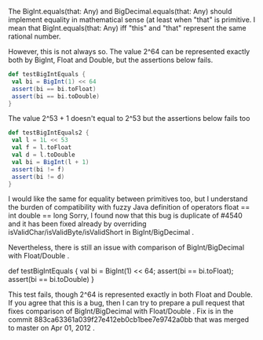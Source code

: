 The BigInt.equals(that: Any) and BigDecimal.equals(that: Any) should implement
equality in mathematical sense (at least when "that" is primitive.
I mean that BigInt.equals(that: Any) iff "this" and "that" represent the same rational number.

However, this is not always so.
The value 2^64 can be represented exactly both by BigInt, Float and Double, but the assertions below fails.
```scala
def testBigIntEquals {
 val bi = BigInt(1) << 64
 assert(bi == bi.toFloat)
 assert(bi == bi.toDouble)
}
```
The value 2^53 + 1 doesn't equal to 2^53 but the assertions below fails too
```scala
def testBigIntEquals2 {
 val l = 1L << 53
 val f = l.toFloat
 val d = l.toDouble
 val bi = BigInt(l + 1)
 assert(bi != f)
 assert(bi != d)
}
```

I would like the same for equality between primitives too, but I understand
the burden of compatibility with fuzzy Java definition of operators
float == int
double == long 
Sorry, I found now that this bug is duplicate of #4540 and it has been fixed already by overriding isValidChar/isValidByte/isValidShort in BigInt/BigDecimal .

Nevertheless, there is still an issue with comparison of BigInt/BigDecimal with Float/Double .

  def testBigIntEquals {
    val bi = BigInt(1) << 64;
    assert(bi == bi.toFloat);
    assert(bi == bi.toDouble)
  }

This test fails, though 2^64 is represented exactly in both Float and Double.
If you agree that this is a bug, then I can try to prepare a pull request that fixes comparison of BigInt/BigDecimal with Float/Double .
Fix is in the commit 883ca63361a039f27e412eb0cb1bee7e9742a0bb 
that was merged to master on Apr 01, 2012 .
